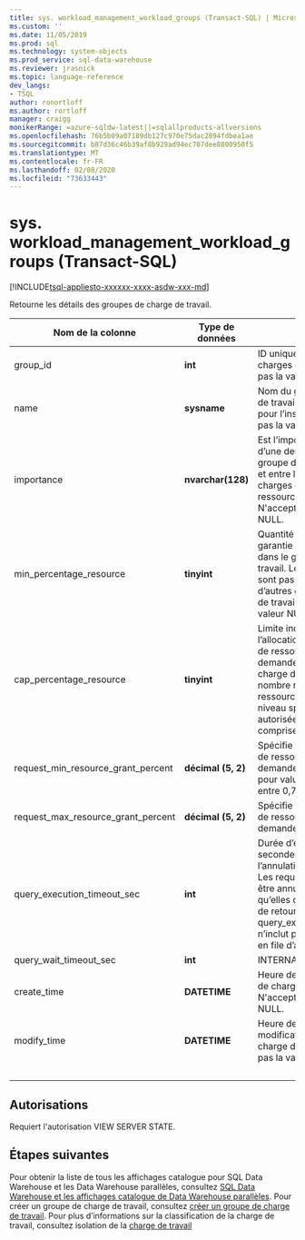 ```yaml
---
title: sys. workload_management_workload_groups (Transact-SQL) | Microsoft Docs
ms.custom: ''
ms.date: 11/05/2019
ms.prod: sql
ms.technology: system-objects
ms.prod_service: sql-data-warehouse
ms.reviewer: jrasnick
ms.topic: language-reference
dev_langs:
- TSQL
author: ronortloff
ms.author: rortloff
manager: craigg
monikerRange: =azure-sqldw-latest||=sqlallproducts-allversions
ms.openlocfilehash: 76b5b09a07189db127c970e75dac2894fdbea1ae
ms.sourcegitcommit: b87d36c46b39af8b929ad94ec707dee8800950f5
ms.translationtype: MT
ms.contentlocale: fr-FR
ms.lasthandoff: 02/08/2020
ms.locfileid: "73633443"
---
```

# <a name="sysworkload_management_workload_groups-transact-sql"></a>sys. workload_management_workload_groups (Transact-SQL)

[!INCLUDE[tsql-appliesto-xxxxxx-xxxx-asdw-xxx-md](../../includes/tsql-appliesto-xxxxxx-xxxx-asdw-xxx-md.md)]

 Retourne les détails des groupes de charge de travail.  
  
|Nom de la colonne|Type de données|Description|Plage|  
|-----------------|---------------|-----------------|-----------|
|group_id|**int**|ID unique du groupe de charges de travail. N'accepte pas la valeur NULL.||
|name|**sysname**|Nom du groupe de charges de travail. Doit être unique pour l’instance.  N'accepte pas la valeur NULL.||
|importance|**nvarchar(128)**|Est l’importance relative d’une demande dans ce groupe de charges de travail et entre les groupes de charges de travail pour les ressources partagées. N'accepte pas la valeur NULL.|Low, below_normal, normal (par défaut), above_normal, High||
|min_percentage_resource|**tinyint**|Quantité de ressources garantie pour les demandes dans le groupe de charge de travail. Les ressources ne sont pas partagées avec d’autres groupes de charge de travail. N'accepte pas la valeur NULL.||
|cap_percentage_resource|**tinyint**|Limite inconditionnelle de l’allocation de pourcentage de ressources pour les demandes dans le groupe de charge de travail. Limite le nombre maximal de ressources allouées au niveau spécifié. La plage autorisée pour la valeur est comprise entre 1 et 100.||
|request_min_resource_grant_percent|**décimal (5, 2)**|Spécifie la quantité minimale de ressources allouées à une demande. La plage autorisée pour value est comprise entre 0,75 et 100.||
|request_max_resource_grant_percent |**décimal (5, 2)**|Spécifie la quantité maximale de ressources allouées à une demande.||
|query_execution_timeout_sec|**int**|Durée d’exécution, en secondes, autorisée avant l’annulation de la requête.  Les requêtes ne peuvent pas être annulées une fois qu’elles ont atteint la phase de retour de l’exécution.  query_execution_timeout_sec n’inclut pas le temps passé en file d’attente.|
|query_wait_timeout_sec|**int**|INTERNAL||
|create_time|**DATETIME**|Heure de création du groupe de charge de travail. N'accepte pas la valeur NULL.||
modify_time|**DATETIME**|Heure de la dernière modification du groupe de charge de travail. N'accepte pas la valeur NULL.||
|&nbsp;||||
  
## <a name="permissions"></a>Autorisations

Requiert l'autorisation VIEW SERVER STATE.

## <a name="next-steps"></a>Étapes suivantes

 Pour obtenir la liste de tous les affichages catalogue pour SQL Data Warehouse et les Data Warehouse parallèles, consultez [SQL Data Warehouse et les affichages catalogue de Data Warehouse parallèles](../../relational-databases/system-catalog-views/sql-data-warehouse-and-parallel-data-warehouse-catalog-views.md). Pour créer un groupe de charge de travail, consultez [créer un groupe de charge de travail](../../t-sql/statements/create-workload-group-transact-sql.md). Pour plus d’informations sur la classification de la charge de travail, consultez isolation de la [charge de travail](/azure/sql-data-warehouse/sql-data-warehouse-workload-isolation)

